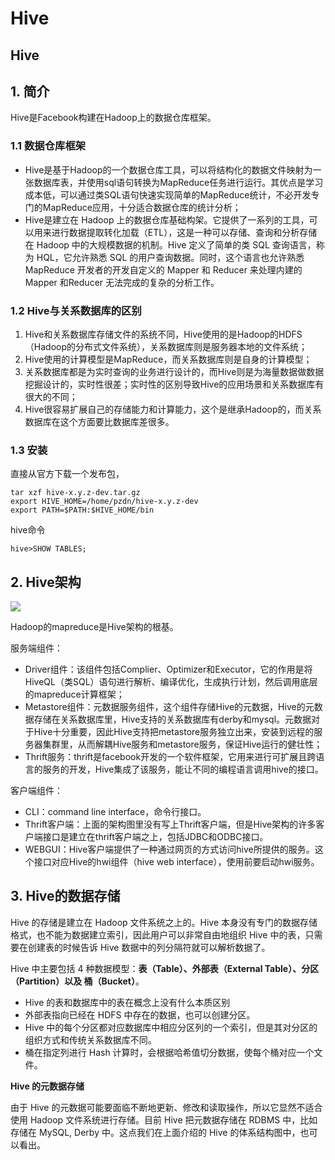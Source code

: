 # Hive

## Hive

## 1. 简介

Hive是Facebook构建在Hadoop上的数据仓库框架。

### 1.1 数据仓库框架

* Hive是基于Hadoop的一个数据仓库工具，可以将结构化的数据文件映射为一张数据库表，并使用sql语句转换为MapReduce任务进行运行。其优点是学习成本低，可以通过类SQL语句快速实现简单的MapReduce统计，不必开发专门的MapReduce应用，十分适合数据仓库的统计分析；
* Hive是建立在 Hadoop 上的数据仓库基础构架。它提供了一系列的工具，可以用来进行数据提取转化加载（ETL），这是一种可以存储、查询和分析存储在 Hadoop 中的大规模数据的机制。Hive 定义了简单的类 SQL 查询语言，称为 HQL，它允许熟悉 SQL 的用户查询数据。同时，这个语言也允许熟悉 MapReduce 开发者的开发自定义的 Mapper 和 Reducer 来处理内建的Mapper 和Reducer 无法完成的复杂的分析工作。

### 1.2 Hive与关系数据库的区别

1. Hive和关系数据库存储文件的系统不同，Hive使用的是Hadoop的HDFS（Hadoop的分布式文件系统），关系数据库则是服务器本地的文件系统；
2. Hive使用的计算模型是MapReduce，而关系数据库则是自身的计算模型；
3. 关系数据库都是为实时查询的业务进行设计的，而Hive则是为海量数据做数据挖掘设计的，实时性很差；实时性的区别导致Hive的应用场景和关系数据库有很大的不同；
4. Hive很容易扩展自己的存储能力和计算能力，这个是继承Hadoop的，而关系数据库在这个方面要比数据库差很多。

### 1.3 安装

直接从官方下载一个发布包，

```text
tar xzf hive-x.y.z-dev.tar.gz
export HIVE_HOME=/home/pzdn/hive-x.y.z-dev
export PATH=$PATH:$HIVE_HOME/bin
```

hive命令

```text
hive>SHOW TABLES;
```

## 2. Hive架构

![](../../.gitbook/assets/hd6%20%281%29.png)

Hadoop的mapreduce是Hive架构的根基。

服务端组件：

* Driver组件：该组件包括Complier、Optimizer和Executor，它的作用是将HiveQL（类SQL）语句进行解析、编译优化，生成执行计划，然后调用底层的mapreduce计算框架；
* Metastore组件：元数据服务组件，这个组件存储Hive的元数据，Hive的元数据存储在关系数据库里，Hive支持的关系数据库有derby和mysql。元数据对于Hive十分重要，因此Hive支持把metastore服务独立出来，安装到远程的服务器集群里，从而解耦Hive服务和metastore服务，保证Hive运行的健壮性；
* Thrift服务：thrift是facebook开发的一个软件框架，它用来进行可扩展且跨语言的服务的开发，Hive集成了该服务，能让不同的编程语言调用hive的接口。

客户端组件：

* CLI：command line interface，命令行接口。
* Thrift客户端：上面的架构图里没有写上Thrift客户端，但是Hive架构的许多客户端接口是建立在thrift客户端之上，包括JDBC和ODBC接口。
* WEBGUI：Hive客户端提供了一种通过网页的方式访问hive所提供的服务。这个接口对应Hive的hwi组件（hive web interface），使用前要启动hwi服务。

## 3. Hive的数据存储

Hive 的存储是建立在 Hadoop 文件系统之上的。Hive 本身没有专门的数据存储格式，也不能为数据建立索引，因此用户可以非常自由地组织 Hive 中的表，只需要在创建表的时候告诉 Hive 数据中的列分隔符就可以解析数据了。

Hive 中主要包括 4 种数据模型：**表（Table）、外部表（External Table）、分区（Partition）以及 桶（Bucket）**。

* Hive 的表和数据库中的表在概念上没有什么本质区别
* 外部表指向已经在 HDFS 中存在的数据，也可以创建分区。
* Hive 中的每个分区都对应数据库中相应分区列的一个索引，但是其对分区的组织方式和传统关系数据库不同。
* 桶在指定列进行 Hash 计算时，会根据哈希值切分数据，使每个桶对应一个文件。

**Hive 的元数据存储**

由于 Hive 的元数据可能要面临不断地更新、修改和读取操作，所以它显然不适合使用 Hadoop 文件系统进行存储。目前 Hive 把元数据存储在 RDBMS 中，比如存储在 MySQL, Derby 中。这点我们在上面介绍的 Hive 的体系结构图中，也可以看出。

